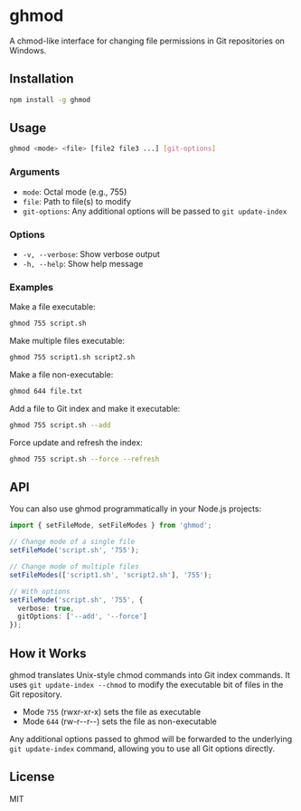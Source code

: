 # ghmod

A chmod-like interface for changing file permissions in Git repositories on Windows.

## Installation

```bash
npm install -g ghmod
```

## Usage

```bash
ghmod <mode> <file> [file2 file3 ...] [git-options]
```

### Arguments

- `mode`: Octal mode (e.g., 755)
- `file`: Path to file(s) to modify
- `git-options`: Any additional options will be passed to `git update-index`

### Options

- `-v, --verbose`: Show verbose output
- `-h, --help`: Show help message

### Examples

Make a file executable:
```bash
ghmod 755 script.sh
```

Make multiple files executable:
```bash
ghmod 755 script1.sh script2.sh
```

Make a file non-executable:
```bash
ghmod 644 file.txt
```

Add a file to Git index and make it executable:
```bash
ghmod 755 script.sh --add
```

Force update and refresh the index:
```bash
ghmod 755 script.sh --force --refresh
```

## API

You can also use ghmod programmatically in your Node.js projects:

```typescript
import { setFileMode, setFileModes } from 'ghmod';

// Change mode of a single file
setFileMode('script.sh', '755');

// Change mode of multiple files
setFileModes(['script1.sh', 'script2.sh'], '755');

// With options
setFileMode('script.sh', '755', {
  verbose: true,
  gitOptions: ['--add', '--force']
});
```

## How it Works

ghmod translates Unix-style chmod commands into Git index commands. It uses `git update-index --chmod` to modify the executable bit of files in the Git repository.

- Mode `755` (rwxr-xr-x) sets the file as executable
- Mode `644` (rw-r--r--) sets the file as non-executable

Any additional options passed to ghmod will be forwarded to the underlying `git update-index` command, allowing you to use all Git options directly.

## License

MIT